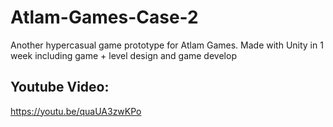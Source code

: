 # Atlam-Games-Case-2
Another hypercasual game prototype for Atlam Games. Made with Unity in 1 week including game + level design and game develop

## Youtube Video:
https://youtu.be/quaUA3zwKPo
